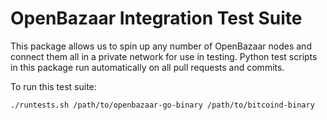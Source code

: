 # OpenBazaar Integration Test Suite

This package allows us to spin up any number of OpenBazaar nodes and connect them all in a private network for use in testing. Python test scripts in this package run automatically on all pull requests and commits.

To run this test suite:
```
./runtests.sh /path/to/openbazaar-go-binary /path/to/bitcoind-binary
```